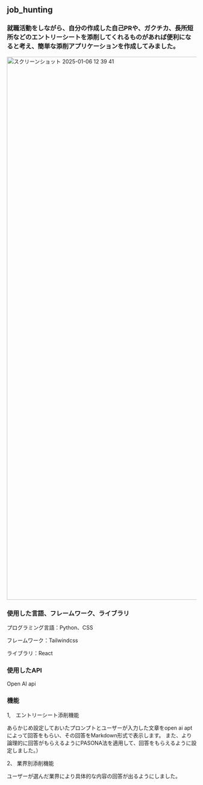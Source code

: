 ## job_hunting

### 就職活動をしながら、自分の作成した自己PRや、ガクチカ、長所短所などのエントリーシートを添削してくれるものがあれば便利になると考え、簡単な添削アプリケーションを作成してみました。

<img width="1440" alt="スクリーンショット 2025-01-06 12 39 41" src="https://github.com/user-attachments/assets/ef8a613c-d152-40c7-9db5-aca930a30f25" />

### 使用した言語、フレームワーク、ライブラリ
プログラミング言語：Python、CSS

フレームワーク：Tailwindcss

ライブラリ：React

### 使用したAPI
Open AI api

### 機能
1,　エントリーシート添削機能

あらかじめ設定しておいたプロンプトとユーザーが入力した文章をopen ai aptによって回答をもらい、その回答をMarkdown形式で表示します。
また、より論理的に回答がもらえるようにPASONA法を適用して、回答をもらえるように設定しました。）

2、 業界別添削機能

ユーザーが選んだ業界により具体的な内容の回答が出るようにしました。

